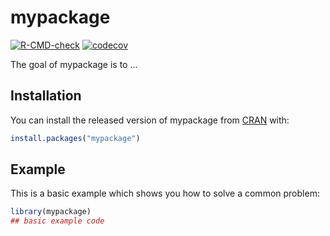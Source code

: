 
# mypackage

<!-- badges: start -->
[![R-CMD-check](https://github.com/chen1649/mypackage/workflows/R-CMD-check/badge.svg)](https://github.com/chen1649/mypackage/actions)
[![codecov](https://codecov.io/gh/chen1649/mypackage/branch/master/graph/badge.svg?token=OKLWH2E5LY)](https://codecov.io/gh/chen1649/mypackage)
<!-- badges: end -->

The goal of mypackage is to ...

## Installation

You can install the released version of mypackage from [CRAN](https://CRAN.R-project.org) with:

``` r
install.packages("mypackage")
```

## Example

This is a basic example which shows you how to solve a common problem:

``` r
library(mypackage)
## basic example code
```

